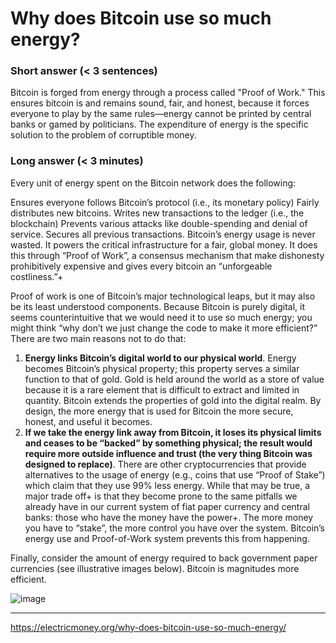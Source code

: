 # Why does Bitcoin use so much energy?

### Short answer (< 3 sentences)
Bitcoin is forged from energy through a process called "Proof of Work." This ensures bitcoin is and remains sound, fair, and honest, because it forces everyone to play by the same rules—energy cannot be printed by central banks or gamed by politicians. The expenditure of energy is the specific solution to the problem of corruptible money.

### Long answer (< 3 minutes)
Every unit of energy spent on the Bitcoin network does the following:

Ensures everyone follows Bitcoin’s protocol (i.e., its monetary policy)
Fairly distributes new bitcoins.
Writes new transactions to the ledger (i.e., the blockchain)
Prevents various attacks like double-spending and denial of service.
Secures all previous transactions.
Bitcoin’s energy usage is never wasted. It powers the critical infrastructure for a fair, global money. It does this through “Proof of Work”, a consensus mechanism that make dishonesty prohibitively expensive and gives every bitcoin an “unforgeable costliness.”+

Proof of work is one of Bitcoin’s major technological leaps, but it may also be its least understood components. Because Bitcoin is purely digital, it seems counterintuitive that we would need it to use so much energy; you might think “why don’t we just change the code to make it more efficient?” There are two main reasons not to do that:

1. **Energy links Bitcoin’s digital world to our physical world**. Energy becomes Bitcoin’s physical property; this property serves a similar function to that of gold. Gold is held around the world as a store of value because it is a rare element that is difficult to extract and limited in quantity. Bitcoin extends the properties of gold into the digital realm. By design, the more energy that is used for Bitcoin the more secure, honest, and useful it becomes.
2. **If we take the energy link away from Bitcoin, it loses its physical limits and ceases to be “backed” by something physical; the result would require more outside influence and trust (the very thing Bitcoin was designed to replace)**. There are other cryptocurrencies that provide alternatives to the usage of energy (e.g., coins that use “Proof of Stake”) which claim that they use 99% less energy. While that may be true, a major trade off+ is that they become prone to the same pitfalls we already have in our current system of fiat paper currency and central banks: those who have the money have the power+. The more money you have to “stake”, the more control you have over the system. Bitcoin’s energy use and Proof-of-Work system prevents this from happening.

Finally, consider the amount of energy required to back government paper currencies (see illustrative images below). Bitcoin is magnitudes more efficient.

![image](https://user-images.githubusercontent.com/20099374/162960737-bb553c07-8377-4898-b4ed-b6a1fbcf0f26.png)

***
https://electricmoney.org/why-does-bitcoin-use-so-much-energy/
